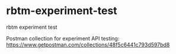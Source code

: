 # rbtm-experiment-test
rbtm experiment test

Postman collection for experiment API testing: https://www.getpostman.com/collections/48f5c6441c793d597bd8
